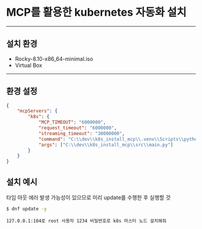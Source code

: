 # MCP를 활용한 kubernetes 자동화 설치

---

## 설치 환경

- Rocky-8.10-x86_64-minimal.iso
- Virtual Box

---

## 환경 설정
```json
{
    "mcpServers": {
        "k8s": {
            "MCP_TIMEOUT": "6000000",
            "request_timeout": "6000000",
            "streaming_timeout": "30000000",
            "command": "C:\\dev\\k8s_install_mcp\\.venv\\Scripts\\python.exe",
            "args": ["C:\\dev\\k8s_install_mcp\\src\\main.py"]
        }
    }
}
```



## 설치 예시

타임 아웃 에러 발생 가능성이 있으므로 미리 update를 수행한 후 실행할 것
```bash
$ dnf update -y
```

```
127.0.0.1:104로 root 사용자 1234 비밀번호로 k8s 마스터 노드 설치해줘  
```

